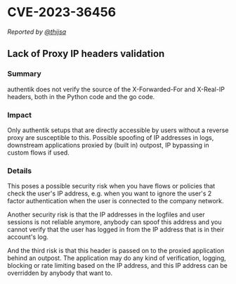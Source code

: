 # CVE-2023-36456

_Reported by [@thijsa](https://github.com/thijsa)_

## Lack of Proxy IP headers validation

### Summary

authentik does not verify the source of the X-Forwarded-For and X-Real-IP headers, both in the Python code and the go code.

### Impact

Only authentik setups that are directly accessible by users without a reverse proxy are susceptible to this. Possible spoofing of IP addresses in logs, downstream applications proxied by (built in) outpost, IP bypassing in custom flows if used.

### Details

This poses a possible security risk when you have flows or policies that check the user's IP address, e.g. when you want to ignore the user's 2 factor authentication when the user is connected to the company network.

Another security risk is that the IP addresses in the logfiles and user sessions is not reliable anymore, anybody can spoof this address and you cannot verify that the user has logged in from the IP address that is in their account's log.

And the third risk is that this header is passed on to the proxied application behind an outpost. The application may do any kind of verification, logging, blocking or rate limiting based on the IP address, and this IP address can be overridden by anybody that want to.
